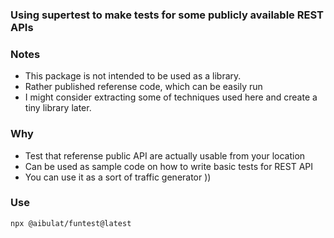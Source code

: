 ### Using supertest to make tests for some publicly available REST APIs

### Notes

-   This package is not intended to be used as a library.
-   Rather published referense code, which can be easily run
-   I might consider extracting some of techniques used here and create a tiny library later.

### Why

-   Test that referense public API are actually usable from your location
-   Can be used as sample code on how to write basic tests for REST API
-   You can use it as a sort of traffic generator ))

### Use

```sh
npx @aibulat/funtest@latest
```
